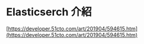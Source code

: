 # Elasticserch 介紹

[https://developer.51cto.com/art/201904/594615.htm](https://developer.51cto.com/art/201904/594615.htm)

